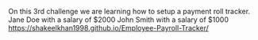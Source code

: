 On this 3rd challenge we are learning how to setup a payment roll tracker.
Jane Doe with a salary of $2000
John Smith with a salary of $1000
https://shakeelkhan1998.github.io/Employee-Payroll-Tracker/